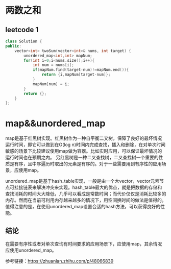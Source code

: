# 两数之和
## leetcode 1

```cpp
class Solution {
public:
    vector<int> twoSum(vector<int>& nums, int target) {
        unordered_map<int,int> mapNum;
        for(int i=0;i<nums.size();i++){
            int num = nums[i];
            if(mapNum.find(target-num)!=mapNum.end()){
                return {i,mapNum[target-num]};
            }
            mapNum[num] = i;
        }
        return {};
    }
};
```

# map&&unordered_map

map是基于红黑树实现。红黑树作为一种自平衡二叉树，保障了良好的最坏情况运行时间，即它可以做到在O(log n)时间内完成查找，插入和删除，在对单次时间敏感的场景下比较建议使用map做为容器。比如实时应用，可以保证最坏情况的运行时间也在预期之内。
另红黑树是一种二叉查找树，二叉查找树一个重要的性质是有序，且中序遍历时取出的元素是有序的。对于一些需要用到有序性的应用场景，应使用map。

unordered_map是基于hash_table实现，一般是由一个大vector，vector元素节点可挂接链表来解决冲突来实现。hash_table最大的优点，就是把数据的存储和查找消耗的时间大大降低，几乎可以看成是常数时间；而代价仅仅是消耗比较多的内存。然而在当前可利用内存越来越多的情况下，用空间换时间的做法是值得的。
值得注意的是，在使用unordered_map设置合适的hash方法，可以获得良好的性能。

##  结论
在需要有序性或者对单次查询有时间要求的应用场景下，应使用map，其余情况应使用unordered_map。



参考链接：https://zhuanlan.zhihu.com/p/48066839